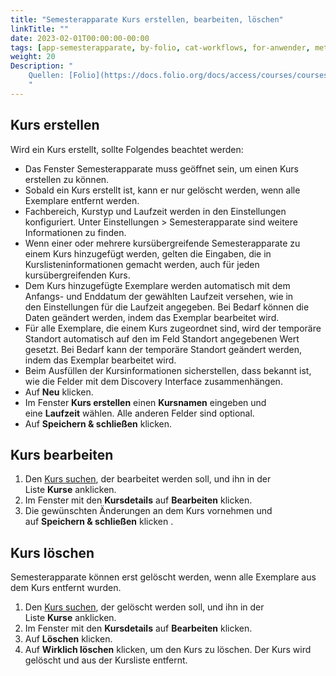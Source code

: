 ```yaml
---
title: "Semesterapparate Kurs erstellen, bearbeiten, löschen"
linkTitle: ""
date: 2023-02-01T00:00:00-00:00
tags: [app-semesterapparate, by-folio, cat-workflows, for-anwender, meta-workflow_sammlung]
weight: 20
Description: "
    Quellen: [Folio](https://docs.folio.org/docs/access/courses/courses/#creating-a-course ) & [GBV](https://info.gbv.de/pages/viewpage.action?pageId=843841625)
    "
---
```


## Kurs erstellen

Wird ein Kurs erstellt, sollte Folgendes beachtet werden:

-   Das Fenster Semesterapparate muss geöffnet sein, um einen Kurs erstellen zu können.
-   Sobald ein Kurs erstellt ist, kann er nur gelöscht werden, wenn alle Exemplare entfernt werden.
-   Fachbereich, Kurstyp und Laufzeit werden in den Einstellungen konfiguriert. Unter Einstellungen > Semesterapparate sind weitere Informationen zu finden.
-   Wenn einer oder mehrere kursübergreifende Semesterapparate zu einem Kurs hinzugefügt werden, gelten die Eingaben, die in Kurslisteninformationen gemacht werden, auch für jeden kursübergreifenden Kurs.
-   Dem Kurs hinzugefügte Exemplare werden automatisch mit dem Anfangs- und Enddatum der gewählten Laufzeit versehen, wie in den Einstellungen für die Laufzeit angegeben. Bei Bedarf können die Daten geändert werden, indem das Exemplar bearbeitet wird.
-   Für alle Exemplare, die einem Kurs zugeordnet sind, wird der temporäre Standort automatisch auf den im Feld Standort angegebenen Wert gesetzt. Bei Bedarf kann der temporäre Standort geändert werden, indem das Exemplar bearbeitet wird.
-   Beim Ausfüllen der Kursinformationen sicherstellen, dass bekannt ist, wie die Felder mit dem Discovery Interface zusammenhängen.
-   Auf **Neu** klicken.
-   Im Fenster **Kurs erstellen** einen **Kursnamen** eingeben und eine **Laufzeit** wählen. Alle anderen Felder sind optional.
-   Auf **Speichern & schließen** klicken.

## Kurs bearbeiten

1.  Den [Kurs suchen](https://info.gbv.de/display/FOLIOGBVEXTERN/Folio%3A+Semesterapparate+Suche+nach+Kursen+und+reservierten+Exemplaren), der bearbeitet werden soll, und ihn in der Liste **Kurse** anklicken.
2.  Im Fenster mit den **Kursdetails** auf **Bearbeiten** klicken.
3.  Die gewünschten Änderungen an dem Kurs vornehmen und auf **Speichern & schließen** klicken .

## Kurs löschen

Semesterapparate können erst gelöscht werden, wenn alle Exemplare aus dem Kurs entfernt wurden.

1.  Den [Kurs suchen](https://info.gbv.de/display/FOLIOGBVEXTERN/Folio%3A+Semesterapparate+Suche+nach+Kursen+und+reservierten+Exemplaren), der gelöscht werden soll, und ihn in der Liste **Kurse** anklicken.
2.  Im Fenster mit den **Kursdetails** auf **Bearbeiten** klicken.
3.  Auf **Löschen** klicken.
4.  Auf **Wirklich löschen** klicken, um den Kurs zu löschen. Der Kurs wird gelöscht und aus der Kursliste entfernt.
